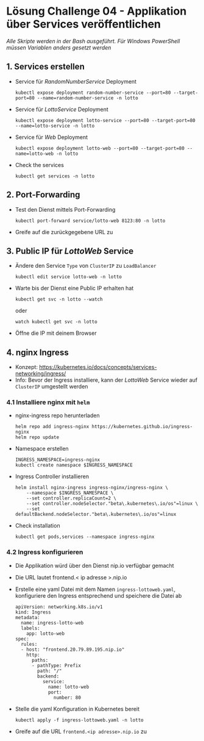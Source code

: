 # Lösung Challenge 04 - Applikation über Services veröffentlichen

*Alle Skripte werden in der Bash ausgeführt. Für Windows PowerShell müssen Variablen anders gesetzt werden*

## 1. Services erstellen

- Service für *RandomNumberService* Deployment
    ```
    kubectl expose deployment random-number-service --port=80 --target-port=80 --name=random-number-service -n lotto
    ```
- Service für *LottoService* Deployment
    ```
    kubectl expose deployment lotto-service --port=80 --target-port=80 --name=lotto-service -n lotto
    ```
- Service für *Web* Deployment
    ```
    kubectl expose deployment lotto-web --port=80 --target-port=80 --name=lotto-web -n lotto
    ```
- Check the services
    ```
    kubectl get services -n lotto
    ```

## 2. Port-Forwarding

- Test den Dienst mittels Port-Forwarding
    ```
    kubectl port-forward service/lotto-web 8123:80 -n lotto
    ```
- Greife auf die zurückgegebene URL zu

## 3. Public IP für *LottoWeb* Service

- Ändere den Service `Type` von `ClusterIP` zu `LoadBalancer`
    ```
    kubectl edit service lotto-web -n lotto
    ```
- Warte bis der Dienst eine Public IP erhalten hat
    ```
    kubectl get svc -n lotto --watch
    ```
    oder
    ```
    watch kubectl get svc -n lotto
    ```
- Öffne die IP mit deinem Browser

## 4. nginx Ingress

- Konzept: https://kubernetes.io/docs/concepts/services-networking/ingress/
- Info: Bevor der Ingress installiere, kann der *LottoWeb* Service wieder auf `ClusterIP` umgestellt werden

### 4.1 Installiere nginx mit `helm`
- nginx-ingress repo herunterladen
    ```
    helm repo add ingress-nginx https://kubernetes.github.io/ingress-nginx
    helm repo update
    ```
- Namespace erstellen
    ```
    INGRESS_NAMESPACE=ingress-nginx
    kubectl create namespace $INGRESS_NAMESPACE
    ```
- Ingress Controller installieren
    ```
    helm install nginx-ingress ingress-nginx/ingress-nginx \
        --namespace $INGRESS_NAMESPACE \
        --set controller.replicaCount=2 \
        --set controller.nodeSelector."beta\.kubernetes\.io/os"=linux \
        --set defaultBackend.nodeSelector."beta\.kubernetes\.io/os"=linux
    ```
- Check installation
    ```
    kubectl get pods,services --namespace ingress-nginx
    ```

### 4.2 Ingress konfigurieren

- Die Applikation würd über den Dienst nip.io verfügbar gemacht
- Die URL lautet frontend.< ip adresse >.nip.io

- Erstelle eine yaml Datei mit dem Namen `ingress-lottoweb.yaml`, konfiguriere den Ingress entsprechend und speichere die Datei ab
    ```
    apiVersion: networking.k8s.io/v1
    kind: Ingress
    metadata:
      name: ingress-lotto-web
      labels:
        app: lotto-web
    spec:
      rules:
      - host: "frontend.20.79.89.195.nip.io"
        http:
          paths:
          - pathType: Prefix
            path: "/"
            backend:
              service:
                name: lotto-web
                port:
                  number: 80
    ```
- Stelle die yaml Konfiguration in Kubernetes bereit
    ```
    kubectl apply -f ingress-lottoweb.yaml -n lotto
    ```
- Greife auf die URL `frontend.<ip adresse>.nip.io` zu
